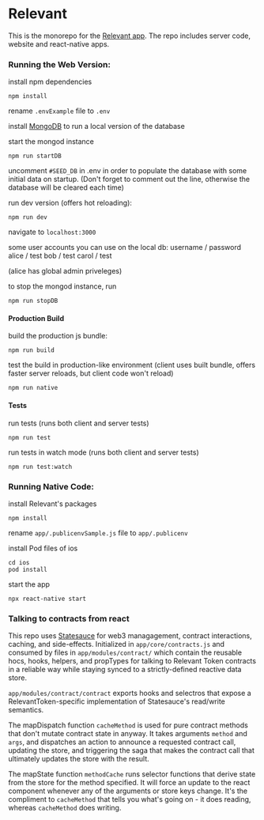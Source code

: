 # Relevant

This is the monorepo for the [Relevant app](https://relevant.community).
The repo includes server code, website and react-native apps.

### Running the Web Version:

install npm dependencies
```
npm install
```

rename `.envExample` file to `.env`

install [MongoDB](https://docs.mongodb.com/manual/administration/install-community/) to run a local version of the database

start the mongod instance
```
npm run startDB
```

uncomment `#SEED_DB` in .env in order to populate the database with some initial data on startup. (Don't forget to comment out the line, otherwise the database will be cleared each time)

run dev version (offers hot reloading):
```
npm run dev
```
navigate to `localhost:3000`

some user accounts you can use on the local db:
username / password
alice / test
bob / test
carol / test

(alice has global admin priveleges)

to stop the mongod instance, run
```
npm run stopDB
```

#### Production Build

build the production js bundle:
```
npm run build
```

test the build in production-like environment (client uses built bundle, offers faster server reloads, but client code won't reload)
```
npm run native
```

#### Tests

run tests (runs both client and server tests)
```
npm run test
```

run tests in watch mode (runs both client and server tests)
```
npm run test:watch
```

### Running Native Code:

install Relevant's packages
```
npm install
```
rename `app/.publicenvSample.js` file to `app/.publicenv`

install Pod files of ios
```
cd ios
pod install
```

start the app
```
npx react-native start
```

### Talking to contracts from react

This repo uses [Statesauce](https://github.com/statesauce/redux-saga-web3) for web3 managagement, contract interactions, caching, and side-effects. Initialized in `app/core/contracts.js` and consumed by files in `app/modules/contract/` which contain the reusable hocs, hooks, helpers, and propTypes for talking to Relevant Token contracts in a reliable way while staying synced to a strictly-defined reactive data store.

`app/modules/contract/contract` exports hooks and selectros that expose a RelevantToken-specific implementation of Statesauce's read/write semantics.

The mapDispatch function `cacheMethod` is used for pure contract methods that don't mutate contract state in anyway. It takes arguments `method` and `args`, and dispatches an action to announce a requested contract call, updating the store, and triggering the saga that makes the contract call that ultimately updates the store with the result.

The mapState function `methodCache` runs selector functions that derive state from the store for the method specified. It will force an update to the react component whenever any of the arguments or store keys change. It's the compliment to `cacheMethod` that tells you what's going on - it does reading, whereas `cacheMethod` does writing.
